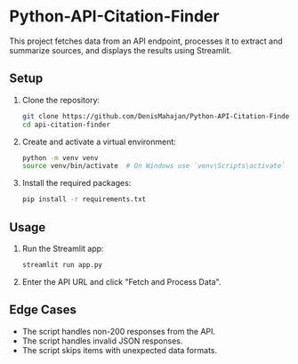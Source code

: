 # Python-API-Citation-Finder

This project fetches data from an API endpoint, processes it to extract and summarize sources, and displays the results using Streamlit.

## Setup

1. Clone the repository:
    ```bash
    git clone https://github.com/DenisMahajan/Python-API-Citation-Finder.git
    cd api-citation-finder
    ```

2. Create and activate a virtual environment:
    ```bash
    python -m venv venv
    source venv/bin/activate  # On Windows use `venv\Scripts\activate`
    ```

3. Install the required packages:
    ```bash
    pip install -r requirements.txt
    ```

## Usage

1. Run the Streamlit app:
    ```bash
    streamlit run app.py
    ```

2. Enter the API URL and click "Fetch and Process Data".

## Edge Cases

- The script handles non-200 responses from the API.
- The script handles invalid JSON responses.
- The script skips items with unexpected data formats.
